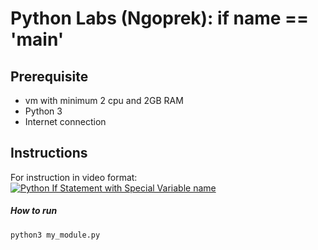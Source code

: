 # Python Labs (Ngoprek): if __name__ == '__main__'

## Prerequisite
- vm with minimum 2 cpu and 2GB RAM
- Python 3
- Internet connection

## Instructions

For instruction in video format: 
[![Python If Statement with Special Variable __name__](https://cdn.activestate.com/wp-content/uploads/2021/12/python-coding-mistakes.jpg)](https://youtu.be/vt5fpE0bzSY)

##### How to run
```
python3 my_module.py
```
